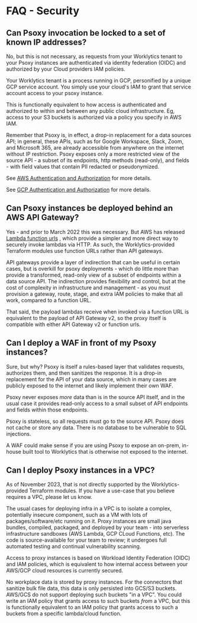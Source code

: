 # FAQ - Security


## Can Psoxy invocation be locked to a set of known IP addresses?

No, but this is not necessary, as requests from your Worklytics tenant to your Psoxy instances are
authenticated via identity federation (OIDC) and authorized by your Cloud providers IAM policies.

Your Worklytics tenant is a process running in GCP, personified by a unique GCP service account. You
simply use your cloud's IAM to grant that service account access to your psoxy instance.

This is functionally equivalent to how access is authenticated and authorized to within and between
any public cloud infrastructure. Eg, access to your S3 buckets is authorized via a policy you specify
in AWS IAM.

Remember that Psoxy is, in effect, a drop-in replacement for a data sources API; in general, these
APIs, such as for Google Workspace, Slack, Zoom, and Microsoft 365, are already accessible from
anywhere on the internet without IP restriction.  Psoxy exposes only a more restricted view of the
source API - a subset of its endpoints, http methods (read-only), and fields - with field values that
contain PII redacted or pseudonymized.

See [AWS Authentication and Authorization](aws/authentication-authorization.md) for more details.

See [GCP Authentication and Authorization](gcp/authentication-authorization.md) for more details.

## Can Psoxy instances be deployed behind an AWS API Gateway?

Yes - and prior to March 2022 this was necessary. But AWS has released [Lambda function urls](https://docs.aws.amazon.com/lambda/latest/dg/lambda-urls.html)
, which provide a simpler and more direct way to securely invoke lambdas via HTTP.  As such, the
Worklytics-provided Terraform modules use function URLs rather than API gateways.

API gateways provide a layer of indirection that can be useful in certain cases, but is overkill for
psoxy deployments - which do little more than provide a transformed, read-only view of a subset of
endpoints within a data source API.  The indirection provides flexibility and control, but at the
cost of complexity in infrastructure and management - as you must provision a gateway, route, stage,
and extra IAM policies to make that all work, compared to a function URL.

That said, the payload lambdas receive when invoked via a function URL is equivalent to the payload
of API Gateway v2, so the proxy itself is compatible with either API Gateway v2 or function urls.

## Can I deploy a WAF in front of my Psoxy instances?

Sure, but why? Psoxy is itself a rules-based layer that validates requests, authorizes them, and
then sanitizes the response. It is a drop-in replacement for the API of your data source, which in
many cases are publicly exposed to the internet and likely implement their own WAF.

Psoxy never exposes *more* data than is in the source API itself, and in the usual case it provides
read-only access to a small subset of API endpoints and fields within those endpoints.

Psoxy is stateless, so all requests must go to the source API.  Psoxy does not cache or store any
data. There is no database to be vulnerable to SQL injections.

A WAF could make sense if you are using Psoxy to expose an on-prem, in-house built tool to
Worklytics that is otherwise not exposed to the internet.

## Can I deploy Psoxy instances in a VPC?

As of November 2023, that is not directly supported by the Worklytics-provided Terraform modules.
If you have a use-case that you believe requires a VPC, please let us know.

The usual cases for deploying infra in a VPC is to isolate a complex, potentially insecure component,
such as a VM with lots of packages/software/etc running on it. Proxy instances are small java bundles,
compiled, packaged, and deployed by your team - into serverless infrastructure sandboxes
(AWS Lambda, GCP CLoud Functions, etc). The code is source-available for your team to review; it
undergoes full automated testing and continual vulnerability scanning.

Access to proxy instances is based on Workload Identity Federation (OIDC) and IAM policies, which is
equivalent to how internal access between your AWS/GCP cloud resources is currently secured.

No workplace data is stored by proxy instances.  For the connectors that sanitize bulk file data,
this data is only persisted into GCS/S3 buckets.  AWS/GCS do not support deploying such buckets
"in a VPC".  You could write an IAM policy that grants access to such buckets *from* a VPC, but
this is functionally equivalent to an IAM policy that grants access to such a buckets from a specific
lambda/cloud function.


